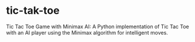 # tic-tak-toe
Tic Tac Toe Game with Minimax AI: A Python implementation of Tic Tac Toe with an AI player using the Minimax algorithm for intelligent moves.
